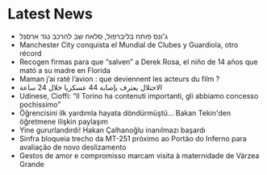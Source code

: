 # Latest News
-  ג'ונס פותח בליברפול, סלאח שב להרכב נגד ארסנל
-  Manchester City conquista el Mundial de Clubes y Guardiola, otro récord
-  Recogen firmas para que “salven” a Derek Rosa, el niño de 14 años que mató a su madre en Florida
-  Maman j’ai raté l’avion : que deviennent les acteurs du film ?
-  الاحتلال يعترف بإصابة 44 عسكريا خلال 24 ساعة
-  Udinese, Cioffi: “Il Torino ha contenuti importanti, gli abbiamo concesso pochissimo”
-  Öğrencisini ilk yardımla hayata döndürmüştü... Bakan Tekin'den öğretmene ilişkin paylaşım
-  Yine gururlandırdı! Hakan Çalhanoğlu inanılmazı başardı
-  Sinfra bloqueia trecho da MT-251 próximo ao Portão do Inferno para avaliação de novo deslizamento
-  Gestos de amor e compromisso marcam visita à maternidade de Várzea Grande
